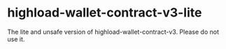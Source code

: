 # highload-wallet-contract-v3-lite

The lite and unsafe version of highload-wallet-contract-v3. Please do not use it.

